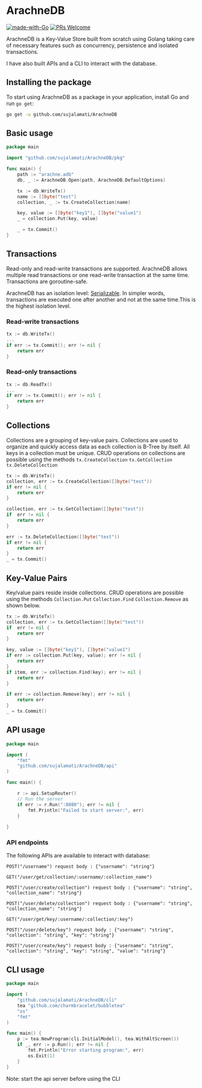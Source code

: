 # ArachneDB

[![made-with-Go](https://img.shields.io/badge/Made%20with-Go-1f425f.svg)](http://golang.org)
[![PRs Welcome](https://img.shields.io/badge/PRs-welcome-brightgreen.svg?style=flat-square)](http://makeapullrequest.com)

ArachneDB is a  Key-Value Store built from scratch using Golang taking care of necessary features such as concurrency, persistence and isolated transactions.

I have also built APIs and a CLI to interact with the database.

## Installing the package

To start using ArachneDB as a package in your application, install Go and run `go get`:

```sh
go get -u github.com/sujalamati/ArachneDB
```

## Basic usage
```go
package main

import "github.com/sujalamati/ArachneDB/pkg"

func main() {
	path := "arachne.adb"
	db, _ := ArachneDB.Open(path, ArachneDB.DefaultOptions)

	tx := db.WriteTx()
	name := []byte("test")
	collection, _ := tx.CreateCollection(name)

	key, value := []byte("key1"), []byte("value1")
	_ = collection.Put(key, value)

	_ = tx.Commit()
}
```
## Transactions
Read-only and read-write transactions are supported. ArachneDB allows multiple read transactions or one read-write 
transaction at the same time. Transactions are goroutine-safe.

ArachneDB has an isolation level: [Serializable](https://en.wikipedia.org/wiki/Isolation_(database_systems)#Serializable).
In simpler words, transactions are executed one after another and not at the same time.This is the highest isolation level.

### Read-write transactions

```go
tx := db.WriteTx()
...
if err := tx.Commit(); err != nil {
    return err
}
```
### Read-only transactions
```go
tx := db.ReadTx()
...
if err := tx.Commit(); err != nil {
    return err
}
```

## Collections
Collections are a grouping of key-value pairs. Collections are used to organize and quickly access data as each
collection is B-Tree by itself. All keys in a collection must be unique.
CRUD operations on collections are possible using the methods `tx.CreateCollection` `tx.GetCollection` `tx.DeleteCollection`
```go
tx := db.WriteTx()
collection, err := tx.CreateCollection([]byte("test"))
if err != nil {
	return err
}

collection, err := tx.GetCollection([]byte("test"))
if  err != nil {
    return err
}

err := tx.DeleteCollection([]byte("test"))
if err != nil {
	return err
}
_ = tx.Commit()
```

## Key-Value Pairs
Key/value pairs reside inside collections. CRUD operations are possible using the methods `Collection.Put` 
`Collection.Find` `Collection.Remove` as shown below.   
```go
tx := db.WriteTx()
collection, err := tx.GetCollection([]byte("test"))
if  err != nil {
    return err
}

key, value := []byte("key1"), []byte("value1")
if err := collection.Put(key, value); err != nil {
    return err
}
if item, err := collection.Find(key); err != nil {
    return err
}

if err := collection.Remove(key); err != nil {
    return err
}
_ = tx.Commit()
```


## API usage
```go
package main

import (
	"fmt"
	"github.com/sujalamati/ArachneDB/api"
)

func main() {

	r := api.SetupRouter()
	// Run the server
	if err := r.Run(":8080"); err != nil {
		fmt.Println("Failed to start server:", err)
	}
	
}
```
### API endpoints
The following APIs are available to interact with database:


```
POST("/username") request body : {"username": "string"}

GET("/user/get/collection/:username/:collection_name")

POST("/user/create/collection") request body : {"username": "string", "collection_name": "string"}

POST("/user/delete/collection") request body : {"username": "string", "collection_name": "string"}

GET("/user/get/key/:username/:collection/:key")

POST("/user/delete/key") request body : {"username": "string", "collection": "string", "key": "string"}

POST("/user/create/key") request body : {"username": "string", "collection": "string", "key": "string", "value": "string"}
```

## CLI usage
```go
package main

import (
	"github.com/sujalamati/ArachneDB/cli"
	tea "github.com/charmbracelet/bubbletea"
	"os"
	"fmt"
)

func main() {
	p := tea.NewProgram(cli.InitialModel(), tea.WithAltScreen())
	if _, err := p.Run(); err != nil {
		fmt.Println("Error starting program:", err)
		os.Exit(1)
	}
}
```
Note: start the api server before using the CLI